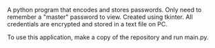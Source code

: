 A python program that encodes and stores passwords. Only need to remember a "master" password to view.
Created using tkinter. All credentials are encrypted and stored in a text file on PC.

To use this application, make a copy of the repository and run main.py. 
